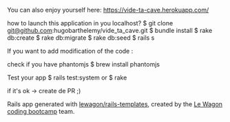 You can also enjoy yourself here:
https://vide-ta-cave.herokuapp.com/

how to launch this application in you localhost?
$ git clone git@github.com:hugobarthelemy/vide_ta_cave.git
$ bundle install
$ rake db:create
$ rake db:migrate
$ rake db:seed
$ rails s

If you want to add modification of the code :

check if you have phantomjs
$ brew install phantomjs

Test your app
$ rails test:system
or
$ rake

if it's ok -> create de PR ;)

Rails app generated with [lewagon/rails-templates](https://github.com/lewagon/rails-templates), created by the [Le Wagon coding bootcamp](https://www.lewagon.com) team.
